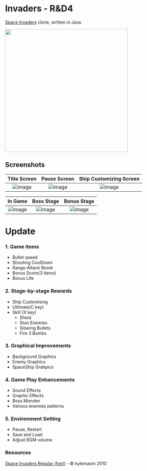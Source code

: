 Invaders - R&D4
=
[Space Invaders](http://en.wikipedia.org/wiki/Space_Invaders) clone, written in Java.

<img src="https://user-images.githubusercontent.com/43171709/145783715-1779cd02-fbc6-4d85-aa41-2e7482bdf89b.png" width="400">


## Screenshots
 

Title Screen      |  Pause Screen         | Ship Customizing Screen         
:--------------------:|:--------------------:|:--------------------:|
![image](https://user-images.githubusercontent.com/43171709/145778648-c3695175-e299-44f6-b377-793335c863ad.png)|![image](https://user-images.githubusercontent.com/43171709/145779276-6cb52a8a-f190-4306-8c30-7330c9523b66.png)  |![image](https://user-images.githubusercontent.com/43171709/145780961-57c2e9ea-99e6-439c-8e59-893d30b7c83e.png)

In Game      | Boss Stage     | Bonus Stage
:--------------------:|:--------------------:|:--------------------:|
![image](https://user-images.githubusercontent.com/43171709/145781110-98305e74-4e4c-4056-8f85-3372cf16673d.png)| ![image](https://user-images.githubusercontent.com/43171709/145780085-23bacf7a-29a7-453a-b3c1-80a078629aef.png) | ![image](https://user-images.githubusercontent.com/43171709/145783421-c6c2fa4e-a367-4b10-8bc7-e8ceab6a71f7.png)






# Update
### 1. Game items
+ Bullet speed
+ Shooting CoolDown
+ Range-Attack Bomb
+ Bonus Score(3 items)
+ Bonus Life
### 2. Stage-by-stage Rewards
+ Ship Customising
+ Ultimate(C key)
+ Skill (X key)
    + Sheid
    + Stun Enemies
    + Slowing Bullets
    + Fire 3 Bombs
### 3. Graphical Improvements
+ Background Graphics
+ Enemy Graphics
+ SpaceShip Grahpics
### 4. Game Play Enhancements
+ Sound Effects
+ Graphic Effects
+ Boss Monster
+ Various enemies patterns
### 5. Environment Setting
+ Pause, Restart
+ Save and Load
+ Adjust BGM volume




### Resources
[Space Invaders Regular (font)](http://www.fonts2u.com/space-invaders-regular.font) - &copy; kylemaoin 2010


